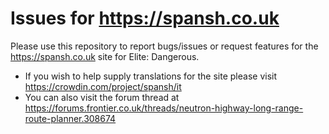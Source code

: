 # Issues for https://spansh.co.uk

Please use this repository to report bugs/issues or request features for the https://spansh.co.uk site for Elite: Dangerous.

* If you wish to help supply translations for the site please visit https://crowdin.com/project/spansh/it
* You can also visit the forum thread at https://forums.frontier.co.uk/threads/neutron-highway-long-range-route-planner.308674
